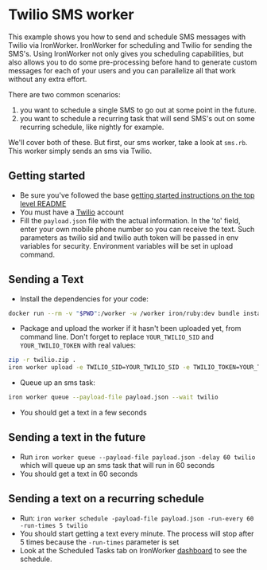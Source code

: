 # Twilio SMS worker

This example shows you how to send and schedule SMS messages with Twilio via IronWorker. IronWorker for scheduling and Twilio
for sending the SMS's. Using IronWorker not only gives you scheduling capabilities, but also allows you to do some
pre-processing before hand to generate custom messages for each of your users and you can parallelize all that work
without any extra effort.

There are two common scenarios:

1. you want to schedule a single SMS to go out at some point in the future.
2. you want to schedule a recurring task that will send SMS's out on some recurring schedule, like nightly for example.

We'll cover both of these. But first, our sms worker, take a look at `sms.rb`. This worker simply sends an sms via Twilio.

## Getting started

- Be sure you've followed the base [getting started instructions on the top level README](https://github.com/iron-io/iron-worker-examples)
- You must have a [Twilio](https://www.twilio.com/) account
- Fill the `payload.json` file with the actual information. In the 'to' field,
enter your own mobile phone number so you can receive the text. Such parameters as twilio sid and twilio auth token will be passed in env variables for security. Environment variables will be set in upload command.

## Sending a Text

- Install the dependencies for your code:
```sh
docker run --rm -v "$PWD":/worker -w /worker iron/ruby:dev bundle install --standalone --clean
```
- Package and upload the worker if it hasn't been uploaded yet, from command line. Don't forget to replace `YOUR_TWILIO_SID` and `YOUR_TWILIO_TOKEN` with real values:
```sh
zip -r twilio.zip .
iron worker upload -e TWILIO_SID=YOUR_TWILIO_SID -e TWILIO_TOKEN=YOUR_TWILIO_TOKEN --name twilio --zip twilio.zip iron/ruby ruby sms.rb
```
- Queue up an sms task:
```sh
iron worker queue --payload-file payload.json --wait twilio
```
- You should get a text in a few seconds

## Sending a text in the future

- Run `iron worker queue --payload-file payload.json -delay 60 twilio` which will queue up an sms task that will run in 60 seconds
- You should get a text in 60 seconds

## Sending a text on a recurring schedule

- Run: `iron worker schedule -payload-file payload.json -run-every 60 -run-times 5 twilio`
- You should start getting a text every minute. The process will stop after 5 times because the `-run-times` parameter is set
- Look at the Scheduled Tasks tab on IronWorker [dashboard](https://hud-e.iron.io/) to see the schedule.

